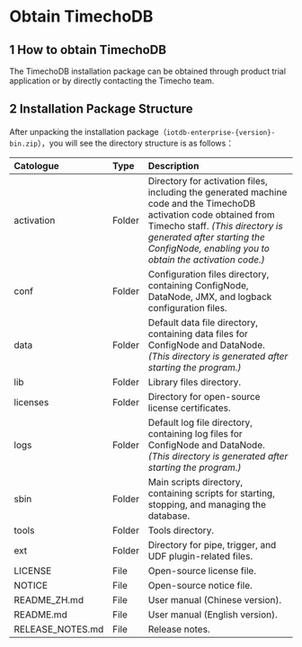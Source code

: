 <!--

    Licensed to the Apache Software Foundation (ASF) under one
    or more contributor license agreements.  See the NOTICE file
    distributed with this work for additional information
    regarding copyright ownership.  The ASF licenses this file
    to you under the Apache License, Version 2.0 (the
    "License"); you may not use this file except in compliance
    with the License.  You may obtain a copy of the License at
    
        http://www.apache.org/licenses/LICENSE-2.0
    
    Unless required by applicable law or agreed to in writing,
    software distributed under the License is distributed on an
    "AS IS" BASIS, WITHOUT WARRANTIES OR CONDITIONS OF ANY
    KIND, either express or implied.  See the License for the
    specific language governing permissions and limitations
    under the License.

-->
# Obtain TimechoDB

## 1 How to obtain TimechoDB

The TimechoDB installation package can be obtained through product trial application or by directly contacting the Timecho team.

## 2 Installation Package Structure

After unpacking the installation package（`iotdb-enterprise-{version}-bin.zip`），you will see the directory structure is as follows：

| **Catologue**    | **Type** | **Description**                                              |
| :--------------- | :------- | :----------------------------------------------------------- |
| activation       | Folder   | Directory for activation files, including the generated machine code and the TimechoDB activation code obtained from Timecho staff. *(This directory is generated after starting the ConfigNode, enabling you to obtain the activation code.)* |
| conf             | Folder   | Configuration files directory, containing ConfigNode, DataNode, JMX, and logback configuration files. |
| data             | Folder   | Default data file directory, containing data files for ConfigNode and DataNode. *(This directory is generated after starting the program.)* |
| lib              | Folder   | Library files directory.                                     |
| licenses         | Folder   | Directory for open-source license certificates.              |
| logs             | Folder   | Default log file directory, containing log files for ConfigNode and DataNode. *(This directory is generated after starting the program.)* |
| sbin             | Folder   | Main scripts directory, containing scripts for starting, stopping, and managing the database. |
| tools            | Folder   | Tools directory.                                             |
| ext              | Folder   | Directory for pipe, trigger, and UDF plugin-related files.   |
| LICENSE          | File     | Open-source license file.                                    |
| NOTICE           | File     | Open-source notice file.                                     |
| README_ZH.md     | File     | User manual (Chinese version).                               |
| README.md        | File     | User manual (English version).                               |
| RELEASE_NOTES.md | File     | Release notes.                                               |